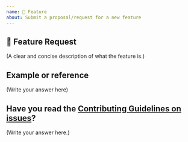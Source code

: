 ```yaml
---
name: 🚀 Feature
about: Submit a proposal/request for a new feature
---
```



## 🚀 Feature Request

(A clear and concise description of what the feature is.)

## Example or reference 

(Write your answer here)

## Have you read the [Contributing Guidelines on issues](https://github.com/ashish-cohesity/test-drive/blob/master/CONTRIBUTING.md#reporting-new-issues)?

(Write your answer here.)

